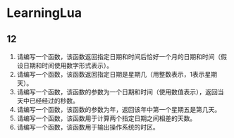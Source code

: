 # LearningLua

## 12
1. 请编写一个函数，该函数返回指定日期和时间后恰好一个月的日期和时间（假设日期和时间使用数字形式表示）。
2. 请编写一个函数，该函数返回指定日期是星期几（用整数表示，1表示星期天）。
3. 请编写一个函数，该函数的参数为一个日期和时间（使用数值表示），返回当天中已经经过的秒数。
4. 请编写一个函数，该函数的参数为年，返回该年中第一个星期五是第几天。
5. 请编写一个函数，该函数用于计算两个指定日期之间相差的天数。
8. 请编写一个函数，该函数用于输出操作系统的时区。
